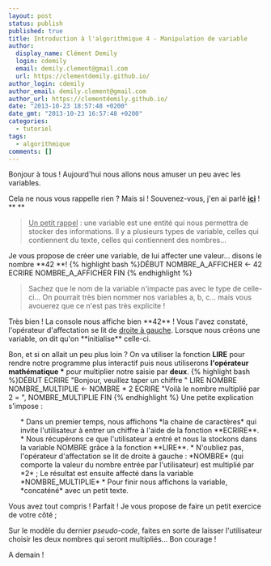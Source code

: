 ```yaml
---
layout: post
status: publish
published: true
title: Introduction à l'algorithmique 4 - Manipulation de variable
author:
  display_name: Clément Demily
  login: cdemily
  email: demily.clement@gmail.com
  url: https://clementdemily.github.io/
author_login: cdemily
author_email: demily.clement@gmail.com
author_url: https://clementdemily.github.io/
date: "2013-10-23 18:57:48 +0200"
date_gmt: "2013-10-23 16:57:48 +0200"
categories:
  - tutoriel
tags:
  - algorithmique
comments: []
---
```


Bonjour à tous ! Aujourd'hui nous allons nous amuser un peu avec les variables.

Cela ne nous vous rappelle rien ? Mais si ! Souvenez-vous, j'en ai parlé <a title="Introduction à algorithmique 2 - Quelques notions" href="{{ site.base_url }}/2013/10/23/introduction-a-lalgorithmique-2/">**ici**</a> ! \*\* \*\*

<blockquote>
<span style="text-decoration: underline;">Un petit rappel</span> : une variable est une entité qui nous permettra de stocker des informations. Il y a plusieurs types de variable, celles qui contiennent du texte, celles qui contiennent des nombres&hellip;</blockquote>
Je vous propose de créer une variable, de lui affecter une valeur&hellip; disons le nombre **42 **!
{% highlight bash %}DÉBUT
	NOMBRE_A_AFFICHER <- 42
	ECRIRE NOMBRE_A_AFFICHER
FIN
{% endhighlight %}
<blockquote>
Sachez que le nom de la variable n'impacte pas avec le type de celle-ci&hellip; On pourrait très bien nommer nos variables a, b, c&hellip; mais vous avouerez que ce n'est pas très explicite !</blockquote>
Très bien ! La console nous affiche bien **42** ! Vous l'avez constaté, l'opérateur d'affectation se lit de <span style="text-decoration: underline;">droite à gauche</span>. Lorsque nous créons une variable, on dit qu'on **initialise** celle-ci.

Bon, et si on allait un peu plus loin ? On va utiliser la fonction **LIRE** pour rendre notre programme plus interactif puis nous utiliserons **l'opérateur mathématique \*** pour multiplier notre saisie par **deux**.
{% highlight bash %}DÉBUT
ECRIRE "Bonjour, veuillez taper un chiffre "
LIRE NOMBRE
NOMBRE_MULTIPLIE <- NOMBRE \* 2
ECRIRE "Voilà le nombre multiplié par 2 = ", NOMBRE_MULTIPLIE
FIN
{% endhighlight %}
Une petite explication s'impose :

<ol>
 * Dans un premier temps, nous affichons *la chaine de caractères* qui invite l'utilisateur à entrer un chiffre à l'aide de la fonction **ECRIRE**.
 * Nous récupérons ce que l'utilisateur a entré et nous la stockons dans la variable NOMBRE  grâce à la fonction **LIRE**.
 * N'oubliez pas, l'opérateur d'affectation se lit de droite à gauche : *NOMBRE* (qui comporte la valeur du nombre entrée par l'utilisateur) est multiplié par *2* ; Le résultat est ensuite affecté dans la variable *NOMBRE_MULTIPLIE*
 * Pour finir nous affichons la variable, *concaténé* avec un petit texte.
</ol>
Vous avez tout compris ! Parfait ! Je vous propose de faire un petit exercice de votre côté ;

Sur le modèle du dernier _pseudo-code_, faites en sorte de laisser l'utilisateur choisir les deux nombres qui seront multipliés&hellip; Bon courage !

A demain !
